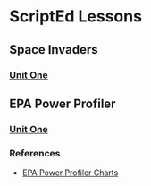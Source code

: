 # ScriptEd Lessons

## Space Invaders
### [Unit One](space-invaders/unit-1/README.md)

## EPA Power Profiler
### [Unit One](epa-power-profiler/unit-1/README.md)
### References
- [EPA Power Profiler Charts](http://oaspub.epa.gov/powpro/ept_pack.charts)


